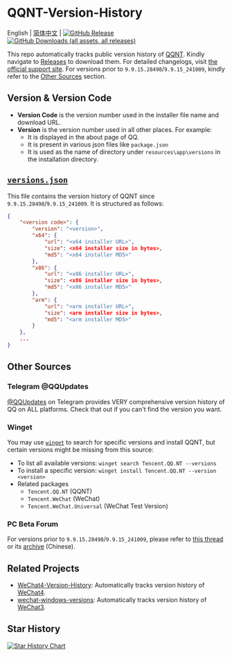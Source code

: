 # QQNT-Version-History

English | [简体中文](README.zh-CN.md) |
[![GitHub Release](https://img.shields.io/github/v/release/PRO-2684/qqnt-version-history?display_name=release&label=QQ&logo=qq&color=1EBAFC)](https://github.com/PRO-2684/qqnt-version-history/releases/latest)
[![GitHub Downloads (all assets, all releases)](https://img.shields.io/github/downloads/PRO-2684/qqnt-version-history/total?logo=github)](https://github.com/PRO-2684/qqnt-version-history/releases)

This repo automatically tracks public version history of [QQNT](https://im.qq.com/pcqq/index.shtml). Kindly navigate to [Releases](https://github.com/PRO-2684/qqnt-version-history/releases) to download them. For detailed changelogs, visit [the official support site](https://im.qq.com/pcqq/support.html). For versions prior to `9.9.15.28498`/`9.9.15_241009`, kindly refer to the [Other Sources](#other-sources) section.

## Version & Version Code

- **Version Code** is the version number used in the installer file name and download URL.
- **Version** is the version number used in all other places. For example:
    - It is displayed in the about page of QQ.
    - It is present in various json files like `package.json`
    - It is used as the name of directory under `resources\app\versions` in the installation directory.

## [`versions.json`](./versions.json)

This file contains the version history of QQNT since `9.9.15.28498`/`9.9.15_241009`. It is structured as follows:

```json
{
    "<version code>": {
        "version": "<version>",
        "x64": {
            "url": "<x64 installer URL>",
            "size": <x64 installer size in bytes>,
            "md5": "<x64 installer MD5>"
        },
        "x86": {
            "url": "<x86 installer URL>",
            "size": <x86 installer size in bytes>,
            "md5": "<x86 installer MD5>"
        },
        "arm": {
            "url": "<arm installer URL>",
            "size": <arm installer size in bytes>,
            "md5": "<arm installer MD5>"
        }
    },
    ...
}
```

## Other Sources

### Telegram @QQUpdates

[@QQUpdates](http://t.me/QQUpdates) on Telegram provides VERY comprehensive version history of QQ on ALL platforms. Check that out if you can't find the version you want.

### Winget

You may use [`winget`](https://github.com/microsoft/winget-cli) to search for specific versions and install QQNT, but certain versions might be missing from this source:

- To list all available versions: `winget search Tencent.QQ.NT --versions`
- To install a specific version: `winget install Tencent.QQ.NT --version <version>`
- Related packages
    - `Tencent.QQ.NT` (QQNT)
    - `Tencent.WeChat` (WeChat)
    - `Tencent.WeChat.Universal` (WeChat Test Version)

### PC Beta Forum

For versions prior to `9.9.15.28498`/`9.9.15_241009`, please refer to [this thread](https://bbs.pcbeta.com/forum.php?mod=viewthread&tid=1969561) or its [archive](https://web.archive.org/web/20250314001429/https://bbs.pcbeta.com/forum.php?mod=viewthread&tid=1969561) (Chinese).

## Related Projects

- [WeChat4-Version-History](https://github.com/PRO-2684/WeChat4-Version-History): Automatically tracks version history of [WeChat4](https://pc.weixin.qq.com/).
- [wechat-windows-versions](https://github.com/tom-snow/wechat-windows-versions): Automatically tracks version history of [WeChat3](https://pc.weixin.qq.com/).

## Star History

<a href="https://www.star-history.com/#PRO-2684/qqnt-version-history&Date">
 <picture>
   <source media="(prefers-color-scheme: dark)" srcset="https://api.star-history.com/svg?repos=PRO-2684/qqnt-version-history&type=Date&theme=dark" />
   <source media="(prefers-color-scheme: light)" srcset="https://api.star-history.com/svg?repos=PRO-2684/qqnt-version-history&type=Date" />
   <img alt="Star History Chart" src="https://api.star-history.com/svg?repos=PRO-2684/qqnt-version-history&type=Date" />
 </picture>
</a>
